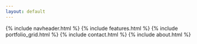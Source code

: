 ```yaml
---
layout: default
---
```

{% include navheader.html %}
{% include features.html %}
{% include portfolio_grid.html %}
{% include contact.html %}
{% include about.html %}
